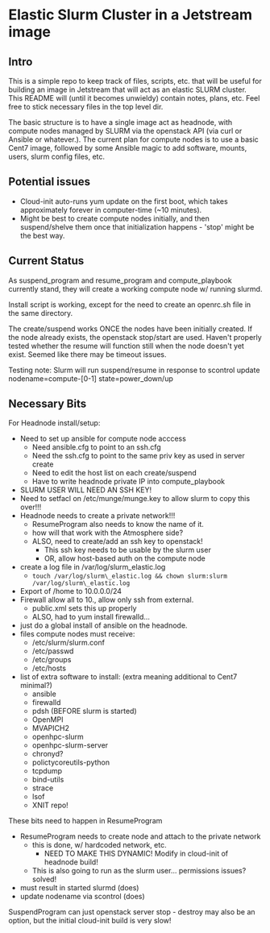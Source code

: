 # Elastic Slurm Cluster in a Jetstream image

## Intro

This is a simple repo to keep track of files, scripts, etc. that will
be useful for building an image in Jetstream that will act as an 
elastic SLURM cluster. This README will (until it becomes unwieldy)
contain notes, plans, etc. Feel free to stick necessary files in the
top level dir. 

The basic structure is to have a single image act as headnode, with
compute nodes managed by SLURM via the openstack API (via curl or
Ansible or whatever.). The current plan for compute nodes is to
use a basic Cent7 image, followed by some Ansible magic to add software,
mounts, users, slurm config files, etc.

## Potential issues
* Cloud-init auto-runs yum update on the first boot, which takes approximately forever in computer-time (~10 minutes). 
* Might be best to create compute nodes initially, and then suspend/shelve them once that initialization happens - 'stop' might be the best way.

## Current Status

As suspend_program and resume_program and compute_playbook currently 
stand, they will create a working compute node w/ running slurmd. 

Install script is working, except for the need to create an openrc.sh
file in the same directory. 

The create/suspend works ONCE the nodes have been initially created. 
If the node already exists, the openstack stop/start are used.
Haven't properly tested whether the resume will function still when the node
doesn't yet exist. Seemed like there may be timeout issues.

Testing note:
Slurm will run suspend/resume in response to 
scontrol update nodename=compute-[0-1] state=power_down/up

## Necessary Bits


For Headnode install/setup:
* Need to set up ansible for compute node acccess
  * Need ansible.cfg to point to an ssh.cfg
  * Need the ssh.cfg to point to the same priv key as used in server create
  * Need to edit the host list on each create/suspend
  * Have to write headnode private IP into compute\_playbook
* SLURM USER WILL NEED AN SSH KEY!
* Need to setfacl on /etc/munge/munge.key to allow slurm to copy this over!!!
* Headnode needs to create a private network!!!
  * ResumeProgram also needs to know the name of it.
  * how will that work with the Atmosphere side?
  * ALSO, need to create/add an ssh key to openstack!
    * This ssh key needs to be usable by the slurm user
    * OR, allow host-based auth on the compute node
* create a log file in /var/log/slurm\_elastic.log
  * ```touch /var/log/slurm\_elastic.log && chown slurm:slurm /var/log/slurm\_elastic.log```
* Export of /home to 10.0.0.0/24 
* Firewall allow all to 10., allow only ssh from external.
  * public.xml sets this up properly
  * ALSO, had to yum install firewalld...
* just do a global install of ansible on the headnode.
* files compute nodes must receive:
  * /etc/slurm/slurm.conf
  * /etc/passwd
  * /etc/groups
  * /etc/hosts
* list of extra software to install: (extra meaning additional to Cent7 minimal?)
  * ansible
  * firewalld
  * pdsh (BEFORE slurm is started)
  * OpenMPI
  * MVAPICH2
  * openhpc-slurm
  * openhpc-slurm-server
  * chronyd?
  * polictycoreutils-python
  * tcpdump
  * bind-utils
  * strace
  * lsof
  * XNIT repo!

These bits need to happen in ResumeProgram

* ResumeProgram needs to create node and attach to the private network
  * this is done, w/ hardcoded network, etc. 
    * NEED TO MAKE THIS DYNAMIC! Modify in cloud-init of headnode build!
  * This is also going to run as the slurm user... permissions issues? solved!
* must result in started slurmd (does)
* update nodename via scontrol  (does)

SuspendProgram can just openstack server stop - destroy may also be an option, but the
 initial cloud-init build is very slow!

